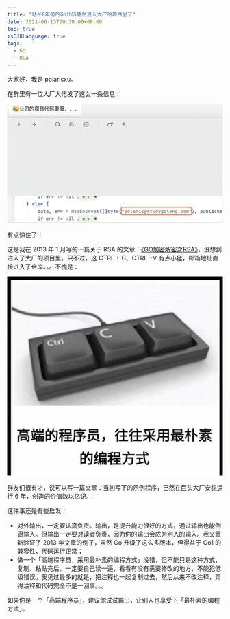 ```yaml
---
title: "站长8年前的Go代码竟然进入大厂的项目里了"
date: 2021-06-13T20:30:00+08:00
toc: true
isCJKLanguage: true
tags: 
  - Go
  - RSA
---
```


大家好，我是 polarisxu。

在群里有一位大厂大佬发了这么一条信息：

![](imgs/rsa-polarisxu.png)

有点惊住了！

这是我在 2013 年 1 月写的一篇关于 RSA 的文章：[《GO加密解密之RSA》](http://blog.studygolang.com/2013/01/go%e5%8a%a0%e5%af%86%e8%a7%a3%e5%af%86%e4%b9%8brsa/)，没想到进入了大厂的项目里。只不过，这 CTRL + C、CTRL +V 有点小猛，邮箱地址直接进入了仓库。。。不愧是：

![](imgs/ctrl-c-v.jpeg)

群友们很有才，说可以写一篇文章：当初写下的示例程序，已然在巨头大厂安稳运行 6 年，创造的价值数以亿记。

这件事还是有些启发：

- 对外输出，一定要认真负责。输出，是提升能力很好的方式，通过输出也能倒逼输入。但输出一定要对读者负责，因为你的输出会成为别人的输入。我又重新验证了 2013 年文章的例子，虽然 Go 升级了这么多版本，但得益于 Go1 的兼容性，代码运行正常；
- 做一个「高端程序员，采用最朴素的编程方式」没错，但不能只是这种方式，复制、粘贴完后，一定要自己读一遍，看看有没有需要修改的地方，不能犯低级错误。我见过最多的就是，把注释也一起复制过去，然后从来不改注释，弄得注释和代码完全不是一回事。。。

如果你是一个「高端程序员」，建议你试试输出，让别人也享受下「最朴素的编程方式」。